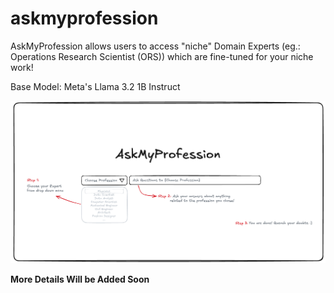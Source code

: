 # askmyprofession
AskMyProfession allows users to access "niche" Domain Experts (eg.: Operations Research Scientist (ORS)) which are fine-tuned for your niche work! 

Base Model: Meta's Llama 3.2 1B Instruct

![Visual Representation of AskMyProfession Page](image.png)

__More Details Will be Added Soon__